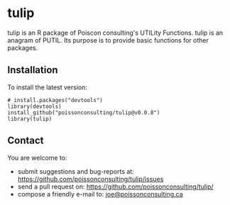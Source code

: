 # tulip

tulip is an R package of Poiscon consulting's UTILity Functions. tulip
is an anagram of PUTIL. Its purpose is to provide basic functions for other
packages.

## Installation

To install the latest version:

    # install.packages("devtools")
    library(devtools)
    install_github("poissonconsulting/tulip@v0.0.8")
    library(tulip)
    
## Contact

You are welcome to:

* submit suggestions and bug-reports at: https://github.com/poissonconsulting/tulip/issues
* send a pull request on: https://github.com/poissonconsulting/tulip/
* compose a friendly e-mail to: joe@poissonconsulting.ca
